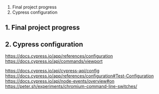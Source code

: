 1. Final project progress
2. Cypress configuration



## 1. Final project progress


## 2. Cypress configuration
https://docs.cypress.io/app/references/configuration  
https://docs.cypress.io/api/commands/viewport  


https://docs.cypress.io/api/cypress-api/config  
https://docs.cypress.io/app/references/configuration#Test-Configuration  
https://docs.cypress.io/api/node-events/overview#on
https://peter.sh/experiments/chromium-command-line-switches/  





